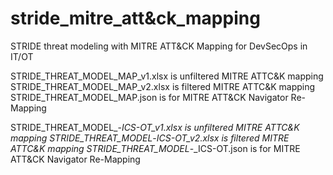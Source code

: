 # stride_mitre_att&ck_mapping
STRIDE threat modeling with MITRE ATT&amp;CK Mapping for DevSecOps in IT/OT

STRIDE_THREAT_MODEL_MAP_v1.xlsx is unfiltered MITRE ATTC&K mapping
STRIDE_THREAT_MODEL_MAP_v2.xlsx is filtered MITRE ATTC&K mapping
STRIDE_THREAT_MODEL_MAP.json is for MITRE ATT&CK Navigator Re-Mapping

STRIDE_THREAT_MODEL_-_ICS-OT_v1.xlsx is unfiltered MITRE ATTC&K mapping
STRIDE_THREAT_MODEL_-_ICS-OT_v2.xlsx is filtered MITRE ATTC&K mapping
STRIDE_THREAT_MODEL_-_ICS-OT.json is for MITRE ATT&CK Navigator Re-Mapping
